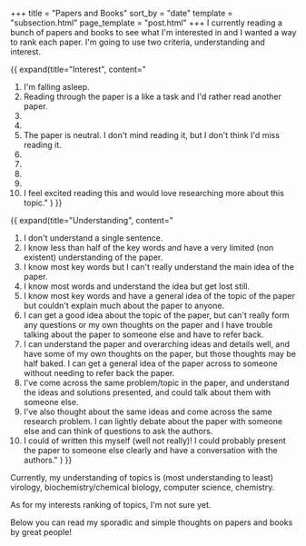 +++
title = "Papers and Books"
sort_by = "date"
template = "subsection.html"
page_template = "post.html"
+++
I currently reading a bunch of papers and books to see what I'm interested in and I wanted a way to rank each paper. I'm going to use two criteria, understanding and interest. 

{{ expand(title="Interest",
content="
1. I'm falling asleep.
2. Reading through the paper is a like a task and I'd rather read another paper.
3. 
4. 
5. The paper is neutral. I don't mind reading it, but I don't think I'd miss reading it.
6. 
7. 
8. 
9. 
10. I feel excited reading this and would love researching more about this topic."
) }}

{{ expand(title="Understanding",
content="
1. I don't understand a single sentence.
2. I know less than half of the key words and have a very limited (non existent) understanding of the paper.
3. I know most key words but I can't really understand the main idea of the paper.
4. I know most words and understand the idea but get lost still.
5. I know most key words and have a general idea of the topic of the paper but couldn't explain much about the paper to anyone.
6. I can get a good idea about the topic of the paper, but can't really form any questions or my own thoughts on the paper and I have trouble talking about the paper to someone else and have to refer back. 
7. I can understand the paper and overarching ideas and details well, and have some of my own thoughts on the paper, but those thoughts may be half baked. I can get a general idea of the paper across to someone without needing to refer back the paper.
8. I've come across the same problem/topic in the paper, and understand the ideas and solutions presented, and could talk about them with someone else.
9. I've also thought about the same ideas and come across the same research problem. I can lightly debate about the paper with someone else and can think of questions to ask the authors.
10. I could of written this myself (well not really)! I could probably present the paper to someone else clearly and have a conversation with the authors."
) }}

Currently, my understanding of topics is (most understanding to least) virology, biochemistry/chemical biology, computer science, chemistry.

As for my interests ranking of topics, I'm not sure yet. 

Below you can read my sporadic and simple thoughts on papers and books by great people!




